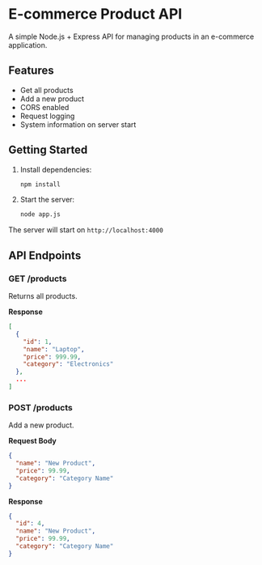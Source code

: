 # E-commerce Product API

A simple Node.js + Express API for managing products in an e-commerce application.

## Features

- Get all products
- Add a new product
- CORS enabled
- Request logging
- System information on server start

## Getting Started

1. Install dependencies:
   ```bash
   npm install
   ```

2. Start the server:
   ```bash
   node app.js
   ```

The server will start on `http://localhost:4000`

## API Endpoints

### GET /products
Returns all products.

**Response**
```json
[
  {
    "id": 1,
    "name": "Laptop",
    "price": 999.99,
    "category": "Electronics"
  },
  ...
]
```

### POST /products
Add a new product.

**Request Body**
```json
{
  "name": "New Product",
  "price": 99.99,
  "category": "Category Name"
}
```

**Response**
```json
{
  "id": 4,
  "name": "New Product",
  "price": 99.99,
  "category": "Category Name"
}
```
